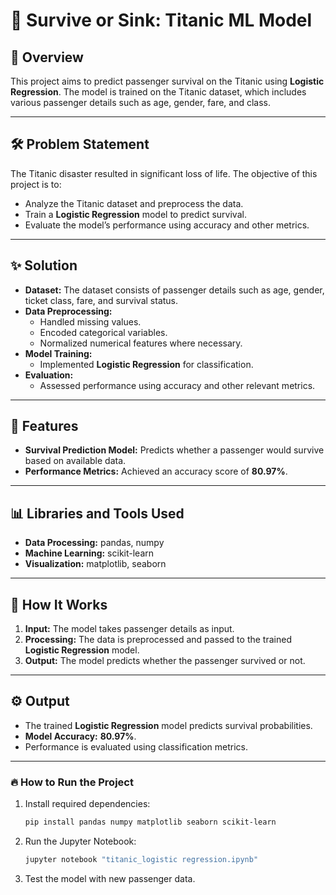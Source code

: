 # 🚢 Survive or Sink: Titanic ML Model

## 📖 Overview
This project aims to predict passenger survival on the Titanic using **Logistic Regression**. The model is trained on the Titanic dataset, which includes various passenger details such as age, gender, fare, and class.

---

## 🛠️ Problem Statement
The Titanic disaster resulted in significant loss of life. The objective of this project is to:
- Analyze the Titanic dataset and preprocess the data.
- Train a **Logistic Regression** model to predict survival.
- Evaluate the model’s performance using accuracy and other metrics.

---

## ✨ Solution
- **Dataset:** The dataset consists of passenger details such as age, gender, ticket class, fare, and survival status.
- **Data Preprocessing:** 
  - Handled missing values.
  - Encoded categorical variables.
  - Normalized numerical features where necessary.
- **Model Training:** 
  - Implemented **Logistic Regression** for classification.
- **Evaluation:** 
  - Assessed performance using accuracy and other relevant metrics.

---

## 📝 Features
- **Survival Prediction Model:** Predicts whether a passenger would survive based on available data.
- **Performance Metrics:** Achieved an accuracy score of **80.97%**.

---

## 📊 Libraries and Tools Used
- **Data Processing:** pandas, numpy
- **Machine Learning:** scikit-learn
- **Visualization:** matplotlib, seaborn

---

## 🚀 How It Works
1. **Input:** The model takes passenger details as input.
2. **Processing:** The data is preprocessed and passed to the trained **Logistic Regression** model.
3. **Output:** The model predicts whether the passenger survived or not.

---

## ⚙️ Output
- The trained **Logistic Regression** model predicts survival probabilities.
- **Model Accuracy:** **80.97%**.
- Performance is evaluated using classification metrics.

---

### 🔥 How to Run the Project
1. Install required dependencies:
   ```bash
   pip install pandas numpy matplotlib seaborn scikit-learn
2. Run the Jupyter Notebook:
   ```bash
   jupyter notebook "titanic_logistic regression.ipynb"
3. Test the model with new passenger data.

